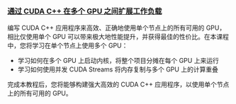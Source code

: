 ### [通过 CUDA C++ 在多个 GPU 之间扩展工作负载](https://hub.docker.com/repository/docker/841973620/dli-s-ac-02-v1/tags)
编写 CUDA C++ 应用程序来高效、正确地使用单个节点上的所有可用的 GPU，相比仅使用单个 GPU 可以带来极大地性能提升，并获得最佳的性价比。在本课程中，您将学习在单个节点上使用多个 GPU：
- 学习如何在多个 GPU 上启动内核，将整个项目分摊在每个 GPU 上来运行
- 学习如何使用并发 CUDA Streams 将内存复制与多个 GPU 上的计算重叠

完成本教程后，您将能够构建强大高效的 CUDA C++ 应用程序，以使用单个节点上的所有可用的 GPU。
